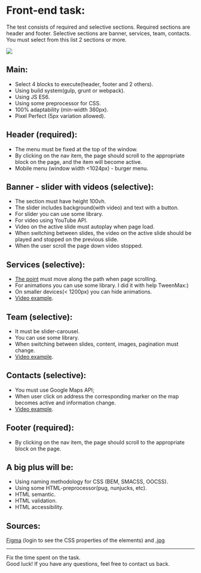 # Front-end task:

The test consists of required  and selective sections.
Required sections are header and footer.
Selective sections are banner, services, team, contacts. You must select from this list 2 sections or more.

![](demo.jpg?raw=true "")

## Main:
- Select 4 blocks to execute(header, footer and 2 others). 
- Using build system(gulp, grunt or webpack).
- Using JS ES6.
- Using some preprocessor for CSS.
- 100% adaptability (min-width 360px).
- Pixel Perfect (5px variation allowed).

## Header (required):
- The menu must be fixed at the top of the window. 
- By clicking on the nav item, the page should scroll to the appropriate block on the page, and the item will become active.
- Mobile menu (window width <1024px) - burger menu.

## Banner - slider with videos (selective):
- The section must have height 100vh.
- The slider includes background(with video) and text with a button.
- For slider you can use some library.
- For video using YouTube API.
- Video on the active slide must autoplay when page load.
- When switching between slides, the video on the active slide should be played and stopped on the previous slide.
- When the user scroll the page down video stopped.

## Services (selective):
- [The point](point.png) must move along the path when page scrolling. 
- For animations you can use some library. I did it with help TweenMax:)
- On smaller devices(< 1200px) you can hide animations.
- [Video example](example-services.mov).

## Team (selective):
- It must be slider-carousel.
- You can use some library.
- When switching between slides, content, images, pagination must change.
- [Video example](example-team.mov).

## Contacts (selective):
- You must use Google Maps API;
- When user click on address the corresponding marker on the map becomes active and information change. 
- [Video example](example-contacts.mov).

## Footer (required): 
- By clicking on the nav item, the page should scroll to the appropriate block on the page.

## A big plus will be:
- Using naming methodology for CSS (BEM, SMACSS, OOCSS).
- Using some HTML-preprocessor(pug, nunjucks, etc).
- HTML semantic.
- HTML validation.
- HTML accessibility.

## Sources:

[Figma](https://www.figma.com/file/DlN7hUtYx9euM6ISx0ODDT/Test-Task?node-id=0%3A1) (login to see the CSS properties of the elements) and [.jpg](task.jpg)

***

Fix the time spent on the task.  
Good luck! If you have any questions, feel free to contact us back.
